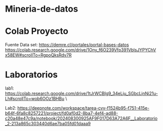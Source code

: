 # Mineria-de-datos

# Colab Proyecto
Fuente Data set: https://demre.cl/portales/portal-bases-datos
https://colab.research.google.com/drive/1Ony_f6O239Vfp391VblsJYPYChVx58EW#scrollTo=RgpoQksRdv7R

# Laboratorios
 lab1: https://colab.research.google.com/drive/1tJrWCBIg9_34eLju_SGbcLjnNi21u-Lh#scrollTo=wob6OOz1BHBu \\
 
 Lab2: https://deepnote.com/workspace/tarea-cvv-f1524b95-f751-415e-b64f-6fa8c8257221/project/fd0af0d2-8ba7-4ef4-ad88-c20a48e47c9a/notebook/202408300925AF9F017D63A72A6F__Laboratorio_2-213a865c303440d6ae7ba05fd01daaa9
 

